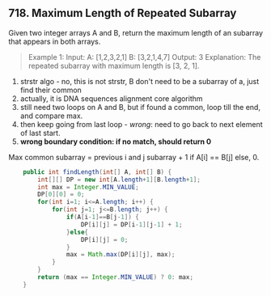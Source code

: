 ## 718. Maximum Length of Repeated Subarray

Given two integer arrays A and B, return the maximum length of an subarray that appears in both arrays.

>Example 1:
Input:
A: [1,2,3,2,1]
B: [3,2,1,4,7]
Output: 3
Explanation: 
The repeated subarray with maximum length is [3, 2, 1].

1. strstr algo - no, this is not strstr, B don't need to be a subarray of a, just find their common
1. actually, it is DNA sequences alignment core algorithm
1. still need two loops on A and B, but if found  a common, loop till the end, and compare max.
1. then keep going from last loop - *wrong*: need to go back to next element of last start.
1. **wrong boundary condition: if no match, should return 0**

Max common subarray = previous i and j subarray + 1 if A[i] == B[j]
else, 0.

```java
    public int findLength(int[] A, int[] B) {
        int[][] DP = new int[A.length+1][B.length+1];
        int max = Integer.MIN_VALUE;
        DP[0][0] = 0;
        for(int i=1; i<=A.length; i++) {
            for(int j=1; j<=B.length; j++) {
                if(A[i-1]==B[j-1]) {
                    DP[i][j] = DP[i-1][j-1] + 1;
                }else{
                    DP[i][j] = 0;
                }
                max = Math.max(DP[i][j], max);
            }
        }
        return (max == Integer.MIN_VALUE) ? 0: max;
    }
```
